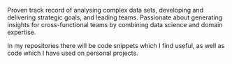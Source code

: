 Proven track record of analysing complex data sets, developing and delivering strategic goals, and leading teams. Passionate about generating insights for cross-functional teams by combining data science and domain expertise. 

In my repositories there will be code snippets which I find useful, as well as code which I have used on personal projects.
